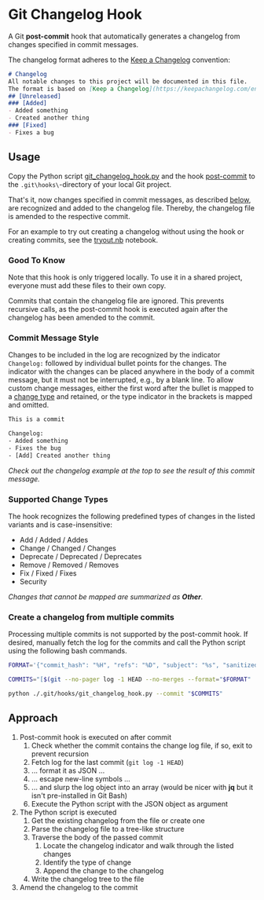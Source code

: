# Git Changelog Hook

A Git **post-commit** hook that automatically generates a changelog from changes specified in commit messages.

The changelog format adheres to the [Keep a Changelog](https://keepachangelog.com/en/1.1.0/) convention:

```md
# Changelog
All notable changes to this project will be documented in this file.
The format is based on [Keep a Changelog](https://keepachangelog.com/en/1.1.0/).
## [Unreleased]
### [Added]
- Added something
- Created another thing
### [Fixed]
- Fixes a bug
```


## Usage

Copy the Python script [git_changelog_hook.py](./git_changelog_hook.py) and the hook [post-commit](./post-commit) to the `.git\hooks\`-directory of your local Git project.

That's it, now changes specified in commit messages, as described [below](#commit-message-style), are recognized and added to the changelog file.
Thereby, the changelog file is amended to the respective commit.

For an example to try out creating a changelog without using the hook or creating commits, see the [tryout.nb](./tryout.ipynb) notebook.


### Good To Know

Note that this hook is only triggered locally. To use it in a shared project, everyone must add these files to their own copy.

Commits that contain the changelog file are ignored.
This prevents recursive calls, as the post-commit hook is executed again after the changelog has been amended to the commit.


### Commit Message Style

Changes to be included in the log are recognized by the indicator `Changelog:` followed by individual bullet points for the changes.
The indicator with the changes can be placed anywhere in the body of a commit message, but it must not be interrupted, e.g., by a blank line.
To allow custom change messages, either the first word after the bullet is mapped to a [change type](#supported-change-types) and retained, or the type indicator in the brackets is mapped and omitted.

```txt
This is a commit

Changelog:
- Added something
- Fixes the bug
- [Add] Created another thing
```

*Check out the changelog example at the top to see the result of this commit message.*

### Supported Change Types

The hook recognizes the following predefined types of changes in the listed variants and is case-insensitive:
- Add / Added / Addes
- Change / Changed / Changes
- Deprecate / Deprecated / Deprecates
- Remove / Removed / Removes
- Fix / Fixed / Fixes
- Security

*Changes that cannot be mapped are summarized as **Other**.*


### Create a changelog from multiple commits

Processing multiple commits is not supported by the post-commit hook.
If desired, manually fetch the log for the commits and call the Python script using the following bash commands.

```bash
FORMAT='{"commit_hash": "%H", "refs": "%D", "subject": "%s", "sanitized_subject_line": "%f", "body": "%b", "author": {"name": "%aN", "email": "%aE", "date": "%aI"}, "commiter": {"name": "%cN", "email": "%cE", "date": "%cI"} }'

COMMITS="[$(git --no-pager log -1 HEAD --no-merges --format="$FORMAT" | sed -r ':a;N;$!ba;s/\r{0,1}\n/\\n/g' | sed 's/}\\n{/},{/g')]"

python ./.git/hooks/git_changelog_hook.py --commit "$COMMITS"
```


## Approach

1. Post-commit hook is executed on after commit
    1. Check whether the commit contains the change log file, if so, exit to prevent recursion
    2. Fetch log for the last commit (`git log -1 HEAD`)
    3. ... format it as JSON ...
    4. ... escape new-line symbols ...
    5. ... and slurp the log object into an array (would be nicer with **jq** but it isn't pre-installed in Git Bash)
    6. Execute the Python script with the JSON object as argument
2. The Python script is executed
    1. Get the existing changelog from the file or create one
    2. Parse the changelog file to a tree-like structure
    3. Traverse the body of the passed commit
        1. Locate the changelog indicator and walk through the listed changes
        2. Identify the type of change
        3. Append the change to the changelog
    4. Write the changelog tree to the file
3. Amend the changelog to the commit
